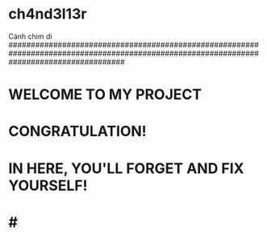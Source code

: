 # ch4nd3l13r
Cánh chim di
##########################################################################################################################################
#                                                                                                                                        # 
#                                             WELCOME TO MY PROJECT                                                                      # 
#                                                CONGRATULATION!                                                                         #
#                                     IN HERE, YOU'LL FORGET AND FIX YOURSELF!                                                           # 
#                                                                                                                                        #
#                                                                                                                                        #
#                                                                                                                                        #  ##########################################################################################################################################
